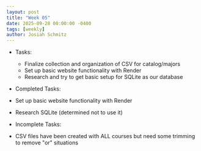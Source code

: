 ```yaml
---
layout: post
title: "Week 05"
date: 2025-09-28 00:00:00 -0400
tags: [weekly]
author: Josiah Schmitz
---
```


- Tasks:
  - Finalize collection and organization of CSV for catalog/majors
  - Set up basic website functionality with Render
  - Research and try to get basic setup for SQLite as our database
 
- Completed Tasks:
 - Set up basic website functionality with Render
 - Research SQLite (determined not to use it)

- Incomplete Tasks:
 - CSV files have been created with ALL courses but need some trimming to remove "or" situations
